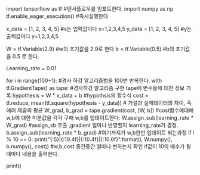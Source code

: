 import tensorflow as tf   #텐서플로우를 임포트한다.
import numpy as np
tf.enable_eager_execution()  #즉시실행한다

x_data = [1, 2, 3, 4, 5]   #x는 입력값이다 x=1,2,3,4,5
y_data = [1, 2, 3, 4, 5]   #y는 출력값이다 y=1,2,3,4,5

W = tf.Variable(2.9)    #w의 초기값을 2.9로 한다
b = tf.Variable(0.5)    #b의 초기값을 0.5 로 한다.

Learning_rate = 0.01

for i in range(100+1):                #경사 하강 알고리즘법을 100번 반복한다.
    with tf.GradientTape() as tape:   #경사하강 알고리즘 구현 tape에 변수들에 대한 정보 기록
        hypothesis = W * x_data + b   #hypothsis의 함수식
        cost = tf.reduce_mean(tf.square(hypothesis - y_data))         # 가설과 실제데이터의 차이, 즉 에러 제곱의 평균 
    W_grad, b_grad = tape.gradient(cost, [W, b])                      #cost함수에대해  w,b에 대한 미분값을 각각 구해 w,b를 업데이트한다.
    W.assign_sub(learning_rate * W_grad)                              #assign_sb 호출 ,gradient 얼마나 반영할지 learning_rate가 결정.
    b.assign_sub(learning_rate * b_grad)                              #여기까지가 w,b한번 업데이트 되는과정
    if i % 10 == 0:
      print("{:5}|{:10.4f}|{:10.4f}|{:10.6f}".format(i, W.numpy(), b.numpy(), cost))  #w,b,cost 중간중간 얼마나 변하는지 확인 if값이 10의 배수가 될때마다 내용을 출력한다.

print()

